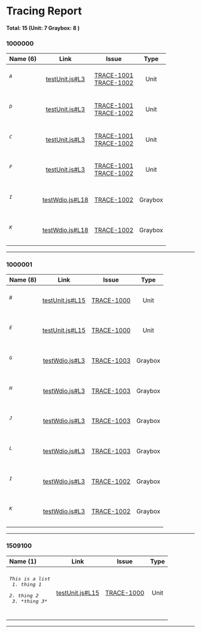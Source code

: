 # Tracing Report 
#### Total: 15 (Unit: 7 Graybox: 8 )


<h3>1000000</h3>

| Name (6) | Link | &nbsp;&nbsp;&nbsp;&nbsp;&nbsp;&nbsp;&nbsp;Issue&nbsp;&nbsp;&nbsp;&nbsp;&nbsp;&nbsp;&nbsp; | Type |
| :--- | :---: | :---: | :---: |
| <h6><pre>A</pre></h6> | [testUnit.js#L3](../demos/testUnit.js#L3) | [TRACE-1001](https://jira2.cerner.com/browse/TRACE-1001)<br/>[TRACE-1002](https://jira2.cerner.com/browse/TRACE-1002) | Unit |
| <h6><pre>D</pre></h6> | [testUnit.js#L3](../demos/testUnit.js#L3) | [TRACE-1001](https://jira2.cerner.com/browse/TRACE-1001)<br/>[TRACE-1002](https://jira2.cerner.com/browse/TRACE-1002) | Unit |
| <h6><pre>C</pre></h6> | [testUnit.js#L3](../demos/testUnit.js#L3) | [TRACE-1001](https://jira2.cerner.com/browse/TRACE-1001)<br/>[TRACE-1002](https://jira2.cerner.com/browse/TRACE-1002) | Unit |
| <h6><pre>F</pre></h6> | [testUnit.js#L3](../demos/testUnit.js#L3) | [TRACE-1001](https://jira2.cerner.com/browse/TRACE-1001)<br/>[TRACE-1002](https://jira2.cerner.com/browse/TRACE-1002) | Unit |
| <h6><pre>I</pre></h6> | [testWdio.js#L18](../demos/testWdio.js#L18) | [TRACE-1002](https://jira2.cerner.com/browse/TRACE-1002) | Graybox |
| <h6><pre>K</pre></h6> | [testWdio.js#L18](../demos/testWdio.js#L18) | [TRACE-1002](https://jira2.cerner.com/browse/TRACE-1002) | Graybox |
<hr/>

<h3>1000001</h3>

| Name (8) | Link | &nbsp;&nbsp;&nbsp;&nbsp;&nbsp;&nbsp;&nbsp;Issue&nbsp;&nbsp;&nbsp;&nbsp;&nbsp;&nbsp;&nbsp; | Type |
| :--- | :---: | :---: | :---: |
| <h6><pre>B</pre></h6> | [testUnit.js#L15](../demos/testUnit.js#L15) | [TRACE-1000](https://jira2.cerner.com/browse/TRACE-1000) | Unit |
| <h6><pre>E</pre></h6> | [testUnit.js#L15](../demos/testUnit.js#L15) | [TRACE-1000](https://jira2.cerner.com/browse/TRACE-1000) | Unit |
| <h6><pre>G</pre></h6> | [testWdio.js#L3](../demos/testWdio.js#L3) | [TRACE-1003](https://jira2.cerner.com/browse/TRACE-1003) | Graybox |
| <h6><pre>H</pre></h6> | [testWdio.js#L3](../demos/testWdio.js#L3) | [TRACE-1003](https://jira2.cerner.com/browse/TRACE-1003) | Graybox |
| <h6><pre>J</pre></h6> | [testWdio.js#L3](../demos/testWdio.js#L3) | [TRACE-1003](https://jira2.cerner.com/browse/TRACE-1003) | Graybox |
| <h6><pre>L</pre></h6> | [testWdio.js#L3](../demos/testWdio.js#L3) | [TRACE-1003](https://jira2.cerner.com/browse/TRACE-1003) | Graybox |
| <h6><pre>I</pre></h6> | [testWdio.js#L3](../demos/testWdio.js#L3) | [TRACE-1002](https://jira2.cerner.com/browse/TRACE-1002) | Graybox |
| <h6><pre>K</pre></h6> | [testWdio.js#L3](../demos/testWdio.js#L3) | [TRACE-1002](https://jira2.cerner.com/browse/TRACE-1002) | Graybox |
<hr/>

<h3>1509100</h3>

| Name (1) | Link | &nbsp;&nbsp;&nbsp;&nbsp;&nbsp;&nbsp;&nbsp;Issue&nbsp;&nbsp;&nbsp;&nbsp;&nbsp;&nbsp;&nbsp; | Type |
| :--- | :---: | :---: | :---: |
| <h6><pre>This is a list<br>     1. thing 1<br>     2. thing 2<br>     3. \*thing 3\*</pre></h6> | [testUnit.js#L15](../demos/testUnit.js#L15) | [TRACE-1000](https://jira2.cerner.com/browse/TRACE-1000) | Unit |
<hr/>